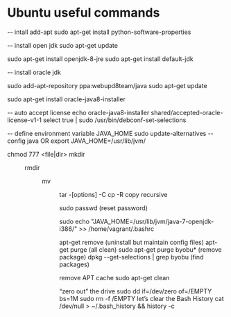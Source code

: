 # Ubuntu useful commands

-- intall add-apt
sudo apt-get install python-software-properties

-- install open jdk
sudo apt-get update

sudo apt-get install openjdk-8-jre
sudo apt-get install default-jdk


-- install oracle jdk

sudo add-apt-repository ppa:webupd8team/java
sudo apt-get update

sudo apt-get install oracle-java8-installer

-- auto accept license
echo oracle-java8-installer shared/accepted-oracle-license-v1-1 select true | sudo /usr/bin/debconf-set-selections

-- define environment variable JAVA_HOME
sudo update-alternatives --config java
OR
export JAVA_HOME=/usr/lib/jvm/<java-jdk>

chmod 777 <file|dir>
mkdir <dir>
rmdir <dir>
mv <source> <dir>
tar -[options] <zip> -C <dest>
cp -R <source> <dest> copy recursive

sudo passwd <username> (reset password)

sudo echo "JAVA_HOME=/usr/lib/jvm/java-7-openjdk-i386/" >> /home/vagrant/.bashrc

apt-get remove (uninstall but maintain config files)
apt-get purge (all clean)
sudo apt-get purge byobu* (remove package)
dpkg --get-selections | grep byobu  (find packages)

remove APT cache
sudo apt-get clean

“zero out” the drive
sudo dd if=/dev/zero of=/EMPTY bs=1M
sudo rm -f /EMPTY
let’s clear the Bash History
cat /dev/null > ~/.bash_history && history -c 